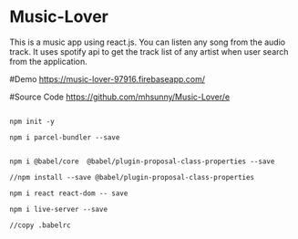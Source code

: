 # Music-Lover
This is a music app using react.js. You can listen any song from the audio track. It uses spotify api to get the track list of any artist when user search from the application.

#Demo https://music-lover-97916.firebaseapp.com/

#Source Code https://github.com/mhsunny/Music-Lover/e


<pre>
<code>
npm init -y

npm i parcel-bundler --save


npm i @babel/core  @babel/plugin-proposal-class-properties --save

//npm install --save @babel/plugin-proposal-class-properties

npm i react react-dom -- save

npm i live-server --save 

//copy .babelrc

 

</code>
</pre>

